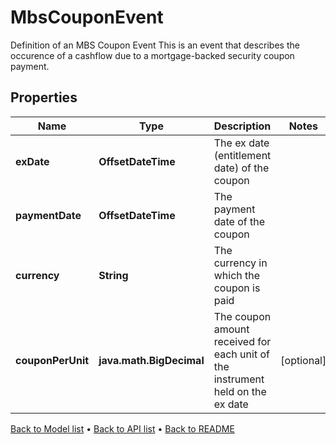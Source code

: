 

# MbsCouponEvent

Definition of an MBS Coupon Event  This is an event that describes the occurence of a cashflow due to a mortgage-backed security coupon payment.

## Properties

| Name | Type | Description | Notes |
|------------ | ------------- | ------------- | -------------|
|**exDate** | **OffsetDateTime** | The ex date (entitlement date) of the coupon |  |
|**paymentDate** | **OffsetDateTime** | The payment date of the coupon |  |
|**currency** | **String** | The currency in which the coupon is paid |  |
|**couponPerUnit** | **java.math.BigDecimal** | The coupon amount received for each unit of the instrument held on the ex date |  [optional] |



[Back to Model list](../README.md#documentation-for-models) &#8226; [Back to API list](../README.md#documentation-for-api-endpoints) &#8226; [Back to README](../README.md)


